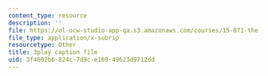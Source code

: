 ```yaml
---
content_type: resource
description: ''
file: https://ol-ocw-studio-app-qa.s3.amazonaws.com/courses/15-071-the-analytics-edge-spring-2017/3f4602b6824c7d9ce16949623d9712dd_DCcPG4aS5I0.srt
file_type: application/x-subrip
resourcetype: Other
title: 3play caption file
uid: 3f4602b6-824c-7d9c-e169-49623d9712dd
---
```

